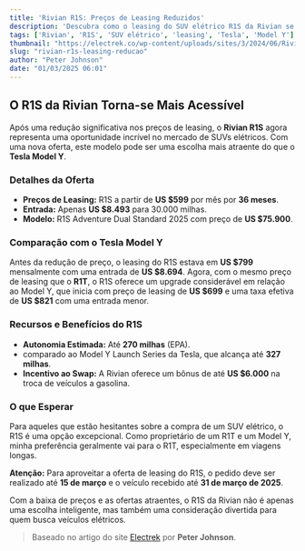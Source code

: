 ```yaml
---
title: 'Rivian R1S: Preços de Leasing Reduzidos'
description: 'Descubra como o leasing do SUV elétrico R1S da Rivian se tornou mais acessível, superando até o Tesla Model Y.'
tags: ['Rivian', 'R1S', 'SUV elétrico', 'leasing', 'Tesla', 'Model Y']
thumbnail: "https://electrek.co/wp-content/uploads/sites/3/2024/06/Rivian-leasing-states-2.jpeg?quality=82&strip=all&w=1400"
slug: "rivian-r1s-leasing-reducao"
author: "Peter Johnson"
date: "01/03/2025 06:01"
---
```


## O R1S da Rivian Torna-se Mais Acessível

Após uma redução significativa nos preços de leasing, o **Rivian R1S** agora representa uma oportunidade incrível no mercado de SUVs elétricos. Com uma nova oferta, este modelo pode ser uma escolha mais atraente do que o **Tesla Model Y**.

### Detalhes da Oferta
- **Preços de Leasing:** R1S a partir de **US $599** por mês por **36 meses**.
- **Entrada:** Apenas **US $8.493** para 30.000 milhas.
- **Modelo:** R1S Adventure Dual Standard 2025 com preço de **US $75.900**.

### Comparação com o Tesla Model Y
Antes da redução de preço, o leasing do R1S estava em **US $799** mensalmente com uma entrada de **US $8.694**. Agora, com o mesmo preço de leasing que o **R1T**, o R1S oferece um upgrade considerável em relação ao Model Y, que inicia com preço de leasing de **US $699** e uma taxa efetiva de **US $821** com uma entrada menor.

### Recursos e Benefícios do R1S
- **Autonomia Estimada:** Até **270 milhas** (EPA).
- comparado ao Model Y Launch Series da Tesla, que alcança até **327 milhas**.
- **Incentivo ao Swap:** A Rivian oferece um bônus de até **US $6.000** na troca de veículos a gasolina.

### O que Esperar
Para aqueles que estão hesitantes sobre a compra de um SUV elétrico, o R1S é uma opção excepcional. Como proprietário de um R1T e um Model Y, minha preferência geralmente vai para o R1T, especialmente em viagens longas.

**Atenção:** Para aproveitar a oferta de leasing do R1S, o pedido deve ser realizado até **15 de março** e o veículo recebido até **31 de março de 2025**.

Com a baixa de preços e as ofertas atraentes, o R1S da Rivian não é apenas uma escolha inteligente, mas também uma consideração divertida para quem busca veículos elétricos.

> Baseado no artigo do site [Electrek](https://electrek.co/2025/02/28/rivian-r1s-electric-suv-way-cheaper-lease/) por **Peter Johnson**.